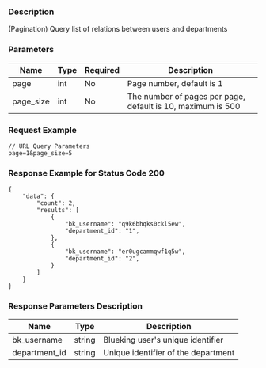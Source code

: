 ### Description

(Pagination) Query list of relations between users and departments

### Parameters

| Name      | Type | Required | Description                                                 |
|-----------|------|----------|-------------------------------------------------------------|
| page      | int  | No       | Page number, default is 1                                   |
| page_size | int  | No       | The number of pages per page, default is 10, maximum is 500 |

### Request Example

```
// URL Query Parameters
page=1&page_size=5
```

### Response Example for Status Code 200

```json5
{
    "data": {
        "count": 2,
        "results": [
            {
                "bk_username": "q9k6bhqks0ckl5ew",
                "department_id": "1",
            },
            {
                "bk_username": "er0ugcammqwf1q5w",
                "department_id": "2",
            }
        ]
    }
}
```

### Response Parameters Description

| Name          | Type   | Description                         |
|---------------|--------|-------------------------------------|
| bk_username   | string | Blueking user's unique identifier   |
| department_id | string | Unique identifier of the department |
